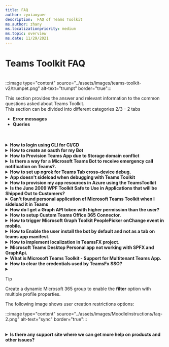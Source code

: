 ```yaml
---
title: FAQ
author: zyxiaoyuer
description:  FAQ of Teams Toolkit
ms.author: zhany
ms.localizationpriority: medium
ms.topic: overview
ms.date: 11/29/2021
---
```


# Teams Toolkit FAQ
<br>
:::image type="content" source="../assets/images/teams-toolkit-v2/trumpet.png" alt-text="trumpt" border="true":::

This section provides the answer and relevant information to the common questions asked about Teams Toolkit.
<br> This section can be divided into different categories 2/3 – 2 tabs

* **Error messages**
* **Queries**
<br>

<br>
<details>
:::image type="content" source="../assets/images/teams-toolkit-v2/question.png" alt-text="question" border="true":::

<summary><b>How to login using CLI for CI/CD</b></summary>

<br>

:::image type="content" source="../assets/images/teams-toolkit-v2/bulb_ans.png" alt-text="answer" border="true":::



Ans.

<br>

</details>

<details>

<summary><b>How to create an oauth for my Bot</b></summary>

Ans.

<br>

</details>
<details>

<summary><b>How to Provision Teams App due to Storage domain conflict</b></summary>

Ans.

<br>

</details>

<details>

<summary><b>Is there a way for a Microsoft Teams Bot to receive emergency call notification on Teams?.</b></summary>

Ans.

<br>

</details>

<details>

<summary><b>How to set up ngrok for Teams Tab cross-device debug.</b></summary>

Ans.

<br>

</details>


<details>

<summary><b>App doesn't sideload when debugging with Teams Toolkit</b></summary>

Ans.

<br>

</details>
<details>

<summary><b>How to provision my app resources in Azure using the TeamsToolkit</b></summary>

Ans.

<br>

</details>


<details>

<summary><b>Is the June 2009 WPF Toolkit Safe to Use in Applications that will be Shipped Out to Customers?</b></summary>

Ans.

<br>

</details>
<details>

<summary><b>Can't found personal application of Microsoft Teams Toolkit when I sideload it in Teams</b></summary>

Ans.

<br>

</details>

<details>

<summary><b>How do I get a Graph API token with higher permission than the user?</b></summary>

Ans

<br>

</details>

<details>

<summary><b>How to setup Custom Teams Office 365 Connector.</b></summary>

Ans.

<br>

</details>

<details>

<summary><b>How to trigger Microsoft Graph Toolkit PeoplePicker onChange event in mobile.</b></summary>

Ans.

<br>

</details>

<details>

<summary><b>How to Enable the user install the bot by default and not as a tab on teams app manifest.</b></summary>

Ans.

<br>

</details>
<details>

<summary><b>How to implement localization in TeamsFX project.</b></summary>

Ans.

<br>

</details>
<details>

<summary><b>Microsoft Teams Desktop Personal app not working with SPFX and GraphApi.</b></summary>

Ans.

<br>

</details>
<details>

<summary><b>What is Microsoft Teams Toolkit - Support for Multitenant Teams App.</b></summary>

Ans.

<br>

</details>
<details>

<summary><b>How to clear the credentials used by TeamsFx SSO?
</b></summary>

Ans.

<br>

</details>

<details>

<summary><b></b></summary>

Ans.

<br>

</details>







> [!TIP]
> Create a dynamic Microsoft 365 group to enable the **filter** option with multiple profile properties.

The following image shows user creation restrictions options:

:::image type="content" source="../assets/images/MoodleInstructions/faq-2.png" alt-text="sync" border="true":::



<br>
<!-- For more information, see Microsoft 365 block within the Moodle course interface. -->
</details>


<details>

<summary><b>Is there any support site where we can get more help on products and other issues?</b></summary>

For support and help on the product and services issues or developer community help see, [Support and Feedback](/microsoftteams/platform/feedback).